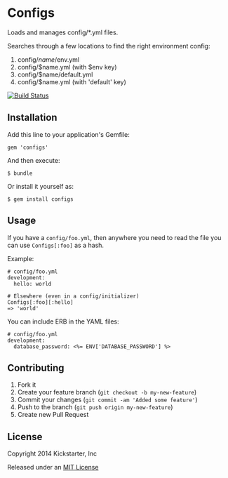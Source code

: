 # Configs

Loads and manages config/*.yml files.

Searches through a few locations to find the right environment config:

1. config/$name/$env.yml
2. config/$name.yml (with $env key)
3. config/$name/default.yml
3. config/$name.yml (with 'default' key)

[![Build
Status](https://travis-ci.org/kickstarter/configs.png?branch=master)](https://travis-ci.org/kickstarter/configs)

## Installation

Add this line to your application's Gemfile:

    gem 'configs'

And then execute:

    $ bundle

Or install it yourself as:

    $ gem install configs

## Usage

If you have a `config/foo.yml`, then anywhere you need to read the file
you can use `Configs[:foo]` as a hash.

Example:

    # config/foo.yml
    development:
      hello: world

    # Elsewhere (even in a config/initializer)
    Configs[:foo][:hello]
    => 'world'

You can include ERB in the YAML files:

    # config/foo.yml
    development:
      database_password: <%= ENV['DATABASE_PASSWORD'] %>

## Contributing

1. Fork it
2. Create your feature branch (`git checkout -b my-new-feature`)
3. Commit your changes (`git commit -am 'Added some feature'`)
4. Push to the branch (`git push origin my-new-feature`)
5. Create new Pull Request

## License

Copyright 2014 Kickstarter, Inc

Released under an [MIT License](http://opensource.org/licenses/MIT)
